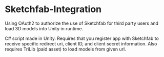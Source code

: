 # Sketchfab-Integration
Using OAuth2 to authorize the use of Sketchfab for third party users and load 3D models into Unity in runtime.

C# script made in Unity.
Requires that you register app with Sketchfab to receive specific redirect uri, client ID, and client secret information.
Also requires TriLib (paid asset) to load models from given url.
